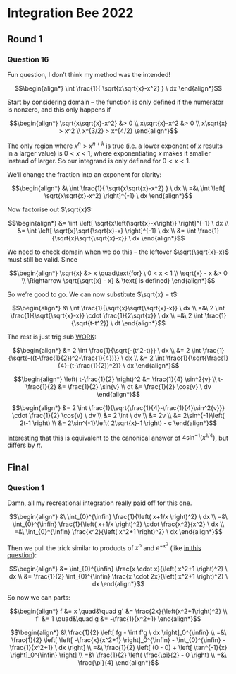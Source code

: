 # Integration Bee 2022
<!-- #SQUARK live!
| dest = fun/unsw-ib/2022
| capt = UNSW Maths Society
-->


## Round 1

### Question 16
Fun question, I don’t think my method was the intended!

```math
\begin{align*}
  \int \frac{1}{ \sqrt{x\sqrt{x}-x^2} } \ dx
\end{align*}
```

Start by considering domain – the function is only defined if the numerator is nonzero, and this only happens if

```math
\begin{align*}
  \sqrt{x\sqrt{x}-x^2} &> 0
  \\ x\sqrt{x}-x^2 &> 0
  \\ x\sqrt{x} > x^2
  \\ x^{3/2} > x^{4/2}
\end{align*}
```

The only region where $x^n > x^{n+k}$ is true (i.e. a lower exponent of $x$ results in a larger value) is $0 < x < 1$, where exponentiating $x$ makes it smaller instead of larger. So our integrand is only defined for $0 < x < 1$.

We’ll change the fraction into an exponent for clarity:

```math
\begin{align*}
  &\ \int \frac{1}{ \sqrt{x\sqrt{x}-x^2} } \ dx
  \\ =&\ \int \left[ \sqrt{x\sqrt{x}-x^2} \right]^{-1} \ dx
\end{align*}
```

Now factorise out $\sqrt{x}$:

```math
\begin{align*}
  &= \int \left[ \sqrt{x\left(\sqrt{x}-x\right)} \right]^{-1} \ dx
  \\ &= \int \left[ \sqrt{x}\sqrt{\sqrt{x}-x} \right]^{-1} \ dx
  \\ &= \int \frac{1}{\sqrt{x}\sqrt{\sqrt{x}-x}} \ dx
\end{align*}
```

We need to check domain when we do this – the leftover $\sqrt{\sqrt{x}-x}$ must still be valid. Since

```math
\begin{align*}
  \sqrt{x} &> x \quad\text{for} \ 0 < x < 1
  \\ \sqrt{x} - x &> 0
  \\ \Rightarrow \sqrt{\sqrt{x} - x} & \text{ is defined}
\end{align*}
```

So we’re good to go. We can now substitute $\sqrt{x} = t$:

```math
\begin{align*}
  &\ \int \frac{1}{\sqrt{x}\sqrt{\sqrt{x}-x}} \ dx
  \\ =&\ 2 \int \frac{1}{\sqrt{\sqrt{x}-x}} \cdot \frac{1}{2\sqrt{x}} \ dx
  \\ =&\ 2 \int \frac{1}{\sqrt{t-t^2}} \ dt
\end{align*}
```

The rest is just trig sub [WORK](https://sup2point0.github.io/integrity/docs/tags):

```math
\begin{align*}
  &= 2 \int \frac{1}{\sqrt{-(t^2-t)}} \ dx
  \\ &= 2 \int \frac{1}{\sqrt{-((t-\frac{1}{2})^2-\frac{1}{4})}} \ dx
  \\ &= 2 \int \frac{1}{\sqrt{\frac{1}{4}-(t-\frac{1}{2})^2}} \ dx
\end{align*}
```

```math
\begin{align*}
  \left( t-\frac{1}{2} \right)^2 &= \frac{1}{4} \sin^2{v}
  \\ t-\frac{1}{2} &= \frac{1}{2} \sin{v}
  \\ dt &= \frac{1}{2} \cos{v} \ dv
\end{align*}
```

```math
\begin{align*}
  &= 2 \int \frac{1}{\sqrt{\frac{1}{4}-\frac{1}{4}\sin^2{v}}} \cdot \frac{1}{2} \cos{v} \ dv
  \\ &= 2 \int \ dv
  \\ &= 2v
  \\ &= 2\sin^{-1}\left( 2t-1 \right)
  \\ &= 2\sin^{-1}\left( 2\sqrt{x}-1 \right) - c
\end{align*}
```

Interesting that this is equivalent to the canonical answer of $4\sin^{-1}\left( x^{1/4} \right)$, but differs by $\pi$.


## Final

### Question 1
Damn, all my recreational integration really paid off for this one.

```math
\begin{align*}
  &\ \int_{0}^{\infin} \frac{1}{\left( x+1/x \right)^2} \ dx
  \\ =&\ \int_{0}^{\infin} \frac{1}{\left( x+1/x \right)^2} \cdot \frac{x^2}{x^2} \ dx
  \\ =&\ \int_{0}^{\infin} \frac{x^2}{\left( x^2+1 \right)^2} \ dx
\end{align*}
```

Then we pull the trick similar to products of $x^n$ and $e^{-x^2}$ (like [in this question](https://sup2point0.github.io/integrity/question/integrals?shard=s25c-ee1)):

```math
\begin{align*}
  &= \int_{0}^{\infin} \frac{x \cdot x}{\left( x^2+1 \right)^2} \ dx
  \\ &= \frac{1}{2} \int_{0}^{\infin} \frac{x \cdot 2x}{\left( x^2+1 \right)^2} \ dx
\end{align*}
```

So now we can parts:

```math
\begin{align*}
      f &= x \quad&\quad g' &= \frac{2x}{\left(x^2+1\right)^2}
  \\ f' &= 1 \quad&\quad g &= -\frac{1}{x^2+1}
\end{align*}
```

```math
\begin{align*}
  &\ \frac{1}{2} \left[ fg - \int f'g \ dx \right]_0^{\infin}
  \\ =&\ \frac{1}{2} \left[ \left[ -\frac{x}{x^2+1} \right]_0^{\infin} - \int_{0}^{\infin} -\frac{1}{x^2+1} \ dx \right]
  \\ =&\ \frac{1}{2} \left[ (0 - 0) + \left[ \tan^{-1}{x} \right]_0^{\infin} \right]
  \\ =&\ \frac{1}{2} \left( \frac{\pi}{2} - 0 \right)
  \\ =&\ \frac{\pi}{4}
\end{align*}
```
